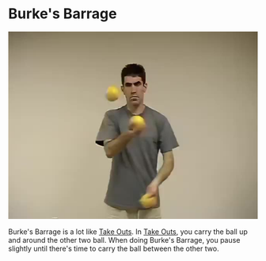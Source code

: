 # Burke's Barrage

![BurkesBarrage](/resources/videos/poster/burkesbarrage.jpg)

Burke's Barrage is a lot like [Take Outs](takeouts.md). In [Take Outs](takeouts.md), you carry the ball up and around the other two ball. When doing Burke's Barrage, you pause slightly until there's time to carry the ball between the other two.

